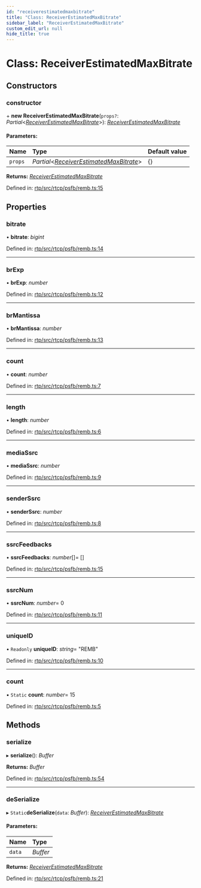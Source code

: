 ```yaml
---
id: "receiverestimatedmaxbitrate"
title: "Class: ReceiverEstimatedMaxBitrate"
sidebar_label: "ReceiverEstimatedMaxBitrate"
custom_edit_url: null
hide_title: true
---
```


# Class: ReceiverEstimatedMaxBitrate

## Constructors

### constructor

\+ **new ReceiverEstimatedMaxBitrate**(`props?`: *Partial*<[*ReceiverEstimatedMaxBitrate*](receiverestimatedmaxbitrate.md)\>): [*ReceiverEstimatedMaxBitrate*](receiverestimatedmaxbitrate.md)

#### Parameters:

Name | Type | Default value |
:------ | :------ | :------ |
`props` | *Partial*<[*ReceiverEstimatedMaxBitrate*](receiverestimatedmaxbitrate.md)\> | {} |

**Returns:** [*ReceiverEstimatedMaxBitrate*](receiverestimatedmaxbitrate.md)

Defined in: [rtp/src/rtcp/psfb/remb.ts:15](https://github.com/shinyoshiaki/werift-webrtc/blob/915ed10/packages/rtp/src/rtcp/psfb/remb.ts#L15)

## Properties

### bitrate

• **bitrate**: *bigint*

Defined in: [rtp/src/rtcp/psfb/remb.ts:14](https://github.com/shinyoshiaki/werift-webrtc/blob/915ed10/packages/rtp/src/rtcp/psfb/remb.ts#L14)

___

### brExp

• **brExp**: *number*

Defined in: [rtp/src/rtcp/psfb/remb.ts:12](https://github.com/shinyoshiaki/werift-webrtc/blob/915ed10/packages/rtp/src/rtcp/psfb/remb.ts#L12)

___

### brMantissa

• **brMantissa**: *number*

Defined in: [rtp/src/rtcp/psfb/remb.ts:13](https://github.com/shinyoshiaki/werift-webrtc/blob/915ed10/packages/rtp/src/rtcp/psfb/remb.ts#L13)

___

### count

• **count**: *number*

Defined in: [rtp/src/rtcp/psfb/remb.ts:7](https://github.com/shinyoshiaki/werift-webrtc/blob/915ed10/packages/rtp/src/rtcp/psfb/remb.ts#L7)

___

### length

• **length**: *number*

Defined in: [rtp/src/rtcp/psfb/remb.ts:6](https://github.com/shinyoshiaki/werift-webrtc/blob/915ed10/packages/rtp/src/rtcp/psfb/remb.ts#L6)

___

### mediaSsrc

• **mediaSsrc**: *number*

Defined in: [rtp/src/rtcp/psfb/remb.ts:9](https://github.com/shinyoshiaki/werift-webrtc/blob/915ed10/packages/rtp/src/rtcp/psfb/remb.ts#L9)

___

### senderSsrc

• **senderSsrc**: *number*

Defined in: [rtp/src/rtcp/psfb/remb.ts:8](https://github.com/shinyoshiaki/werift-webrtc/blob/915ed10/packages/rtp/src/rtcp/psfb/remb.ts#L8)

___

### ssrcFeedbacks

• **ssrcFeedbacks**: *number*[]= []

Defined in: [rtp/src/rtcp/psfb/remb.ts:15](https://github.com/shinyoshiaki/werift-webrtc/blob/915ed10/packages/rtp/src/rtcp/psfb/remb.ts#L15)

___

### ssrcNum

• **ssrcNum**: *number*= 0

Defined in: [rtp/src/rtcp/psfb/remb.ts:11](https://github.com/shinyoshiaki/werift-webrtc/blob/915ed10/packages/rtp/src/rtcp/psfb/remb.ts#L11)

___

### uniqueID

• `Readonly` **uniqueID**: *string*= "REMB"

Defined in: [rtp/src/rtcp/psfb/remb.ts:10](https://github.com/shinyoshiaki/werift-webrtc/blob/915ed10/packages/rtp/src/rtcp/psfb/remb.ts#L10)

___

### count

▪ `Static` **count**: *number*= 15

Defined in: [rtp/src/rtcp/psfb/remb.ts:5](https://github.com/shinyoshiaki/werift-webrtc/blob/915ed10/packages/rtp/src/rtcp/psfb/remb.ts#L5)

## Methods

### serialize

▸ **serialize**(): *Buffer*

**Returns:** *Buffer*

Defined in: [rtp/src/rtcp/psfb/remb.ts:54](https://github.com/shinyoshiaki/werift-webrtc/blob/915ed10/packages/rtp/src/rtcp/psfb/remb.ts#L54)

___

### deSerialize

▸ `Static`**deSerialize**(`data`: *Buffer*): [*ReceiverEstimatedMaxBitrate*](receiverestimatedmaxbitrate.md)

#### Parameters:

Name | Type |
:------ | :------ |
`data` | *Buffer* |

**Returns:** [*ReceiverEstimatedMaxBitrate*](receiverestimatedmaxbitrate.md)

Defined in: [rtp/src/rtcp/psfb/remb.ts:21](https://github.com/shinyoshiaki/werift-webrtc/blob/915ed10/packages/rtp/src/rtcp/psfb/remb.ts#L21)
